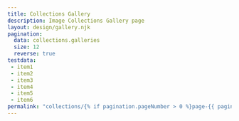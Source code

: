 ```yaml
---
title: Collections Gallery
description: Image Collections Gallery page
layout: design/gallery.njk
pagination:
  data: collections.galleries
  size: 12
  reverse: true
testdata:
 - item1
 - item2
 - item3
 - item4
 - item5
 - item6
permalink: "collections/{% if pagination.pageNumber > 0 %}page-{{ pagination.pageNumber + 1 }}/{% endif %}index.html"
---
```


